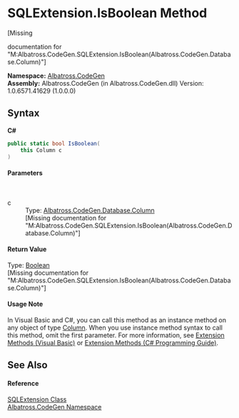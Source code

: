# SQLExtension.IsBoolean Method 
 

\[Missing <summary> documentation for "M:Albatross.CodeGen.SQLExtension.IsBoolean(Albatross.CodeGen.Database.Column)"\]

**Namespace:**&nbsp;<a href="N_Albatross_CodeGen.md">Albatross.CodeGen</a><br />**Assembly:**&nbsp;Albatross.CodeGen (in Albatross.CodeGen.dll) Version: 1.0.6571.41629 (1.0.0.0)

## Syntax

**C#**<br />
``` C#
public static bool IsBoolean(
	this Column c
)
```


#### Parameters
&nbsp;<dl><dt>c</dt><dd>Type: <a href="T_Albatross_CodeGen_Database_Column.md">Albatross.CodeGen.Database.Column</a><br />\[Missing <param name="c"/> documentation for "M:Albatross.CodeGen.SQLExtension.IsBoolean(Albatross.CodeGen.Database.Column)"\]</dd></dl>

#### Return Value
Type: <a href="http://msdn2.microsoft.com/en-us/library/a28wyd50" target="_blank">Boolean</a><br />\[Missing <returns> documentation for "M:Albatross.CodeGen.SQLExtension.IsBoolean(Albatross.CodeGen.Database.Column)"\]

#### Usage Note
In Visual Basic and C#, you can call this method as an instance method on any object of type <a href="T_Albatross_CodeGen_Database_Column.md">Column</a>. When you use instance method syntax to call this method, omit the first parameter. For more information, see <a href="http://msdn.microsoft.com/en-us/library/bb384936.aspx">Extension Methods (Visual Basic)</a> or <a href="http://msdn.microsoft.com/en-us/library/bb383977.aspx">Extension Methods (C# Programming Guide)</a>.

## See Also


#### Reference
<a href="T_Albatross_CodeGen_SQLExtension.md">SQLExtension Class</a><br /><a href="N_Albatross_CodeGen.md">Albatross.CodeGen Namespace</a><br />